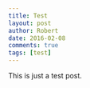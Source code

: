 ```yaml
---
title: Test
layout: post
author: Robert
date: 2016-02-08
comments: true
tags: [test]
---
```


This is just a test post.
